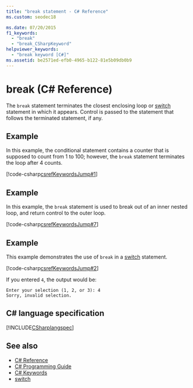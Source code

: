 ```yaml
---
title: "break statement - C# Reference"
ms.custom: seodec18

ms.date: 07/20/2015
f1_keywords: 
  - "break"
  - "break_CSharpKeyword"
helpviewer_keywords: 
  - "break keyword [C#]"
ms.assetid: be2571ed-efb0-4965-b122-81e5b09db0b9
---
```

# break (C# Reference)

The `break` statement terminates the closest enclosing loop or [switch](./switch.md) statement in which it appears. Control is passed to the statement that follows the terminated statement, if any.

## Example

In this example, the conditional statement contains a counter that is supposed to count from 1 to 100; however, the `break` statement terminates the loop after 4 counts.

[!code-csharp[csrefKeywordsJump#1](~/samples/snippets/csharp/VS_Snippets_VBCSharp/csrefKeywordsJump/CS/csrefKeywordsJump.cs#1)]

## Example

In this example, the `break` statement is used to break out of an inner nested loop, and return control to the outer loop.

[!code-csharp[csrefKeywordsJump#7](~/samples/snippets/csharp/VS_Snippets_VBCSharp/csrefKeywordsJump/CS/csrefKeywordsJump.cs#7)]

## Example

This example demonstrates the use of `break` in a [switch](./switch.md) statement.

[!code-csharp[csrefKeywordsJump#2](~/samples/snippets/csharp/VS_Snippets_VBCSharp/csrefKeywordsJump/CS/csrefKeywordsJump.cs#2)]

If you entered `4`, the output would be:

```console
Enter your selection (1, 2, or 3): 4
Sorry, invalid selection.
```

## C# language specification

[!INCLUDE[CSharplangspec](~/includes/csharplangspec-md.md)]

## See also

- [C# Reference](../index.md)
- [C# Programming Guide](../../programming-guide/index.md)
- [C# Keywords](./index.md)
- [switch](./switch.md)
